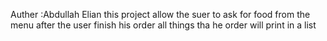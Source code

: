 Auther :Abdullah Elian
this project allow the suer to ask for food from the menu after the user finish his order all things tha he order will print in a list
